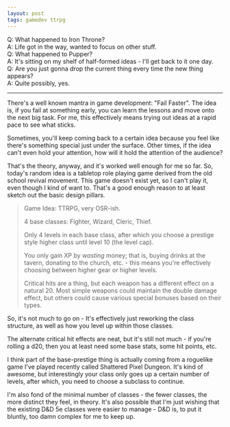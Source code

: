 ```yaml
---
layout: post
tags: gamedev ttrpg
---
```


Q: What happened to Iron Throne?  
A: Life got in the way, wanted to focus on other stuff.  
Q: What happened to Pupper?  
A: It's sitting on my shelf of half-formed ideas - I'll get back to it one day.  
Q: Are you just gonna drop the current thing every time the new thing appears?  
A: Quite possibly, yes.  

---

There's a well known mantra in game development: "Fail Faster". The idea is, if you fail at something early, you can learn the lessons and move onto the next big task. For me, this effectively means trying out ideas at a rapid pace to see what sticks.

Sometimes, you'll keep coming back to a certain idea because you feel like there's something special just under the surface. Other times, if the idea can't even hold your attention, how will it hold the attention of the audience?

That's the theory, anyway, and it's worked well enough for me so far. So, today's random idea is a tabletop role playing game derived from the old school revival movement. This game doesn't exist yet, so I can't play it, even though I kind of want to. That's a good enough reason to at least sketch out the basic design pillars.

> Game Idea: TTRPG, very OSR-ish.
> 
> 4 base classes: Fighter, Wizard, Cleric, Thief.
> 
> Only 4 levels in each base class, after which you choose a prestige style higher class until level 10 (the level cap).
> 
> You only gain XP by *wasting* money; that is, buying drinks at the tavern, donating to the church, etc. - this means you're effectively choosing between higher gear or higher levels.
> 
> Critical hits are a thing, but each weapon has a different effect on a natural 20. Most simple weapons could maintain the double damage effect, but others could cause various special bonuses based on their types.

So, it's not much to go on - It's effectively just reworking the class structure, as well as how you level up within those classes.

The alternate critical hit effects are neat, but it's still not much - if you're rolling a d20, then you at least need some base stats, some hit points, etc.

I think part of the base-prestige thing is actually coming from a roguelike game I've played recently called Shattered Pixel Dungeon. It's kind of awesome, but interestingly your class only goes up a certain number of levels, after which, you need to choose a subclass to continue.

I'm also fond of the minimal number of classes - the fewer classes, the more distinct they feel, in theory. It's also possible that I'm just wishing that the existing D&D 5e classes were easier to manage - D&D is, to put it bluntly, too damn complex for me to keep up.

